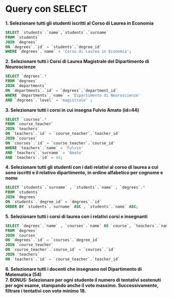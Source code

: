 # Query con SELECT

**1. Selezionare tutti gli studenti iscritti al Corso di Laurea in Economia**

```sql
SELECT `students`.`name`,`students`.`surname`
FROM `students`
JOIN `degrees`
ON `degrees`.`id` = `students`.`degree_id`
WHERE `degrees`.`name` = 'Corso di Laurea in Economia';
```

**2. Selezionare tutti i Corsi di Laurea Magistrale del Dipartimento di Neuroscienze**

```sql
SELECT `degrees`.*
FROM `degrees`
JOIN `departments`
ON `departments`.`id` = `degrees`.`department_id`
WHERE `departments`.`name` = 'Dipartimento di Neuroscienze'
AND `degrees`.`level` = 'magistrale' ;
```

**3. Selezionare tutti i corsi in cui insegna Fulvio Amato (id=44)**

```sql
SELECT `courses`.*
FROM `course_teacher`
JOIN `teachers`
ON `teachers`.`id` = `course_teacher`.`teacher_id`
JOIN `courses`
ON `courses`.`id` = `course_teacher`.`course_id`
WHERE `teachers`.`name` = 'Fulvio'
AND `teachers`.`surname` = 'Amato'
AND `teachers`.`id` = 44;
```

**4. Selezionare tutti gli studenti con i dati relativi al corso di laurea a cui sono iscritti e il relativo dipartimento, in ordine alfabetico per cognome e nome**

```sql
SELECT `students`.`surname` , `students`.`name` , `degrees`.*
FROM `students`
JOIN `degrees`
ON `students`.`degree_id` = `degrees`.`id`
ORDER BY `students`.`surname` ASC , `students`.`name` ASC;
```

**5. Selezionare tutti i corsi di laurea con i relativi corsi e insegnanti**

```sql
SELECT `degrees`.`name` , `courses`.`name` AS `course`, `teachers`.`name` AS `teacher_name`,`teachers`.`surname` AS `teacher_surname`
FROM `degrees`
JOIN `courses`
ON `degrees`.`id` = `courses`.`degree_id`
JOIN `course_teacher`
ON `course_teacher`.`course_id` = `courses`.`id`
JOIN `teachers`
ON `teachers`.`id` = `course_teacher`.`teacher_id`

```

**6. Selezionare tutti i docenti che insegnano nel Dipartimento di Matematica (54)**  
**7. BONUS: Selezionare per ogni studente il numero di tentativi sostenuti per ogni esame, stampando anche il voto massimo. Successivamente, filtrare i tentativi con voto minimo 18.**
